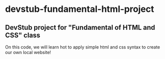 # devstub-fundamental-html-project

DevStub project for "Fundamental of HTML and CSS" class
--
On this code, we will learn hot to apply simple html and css syntax to create our own local website!
